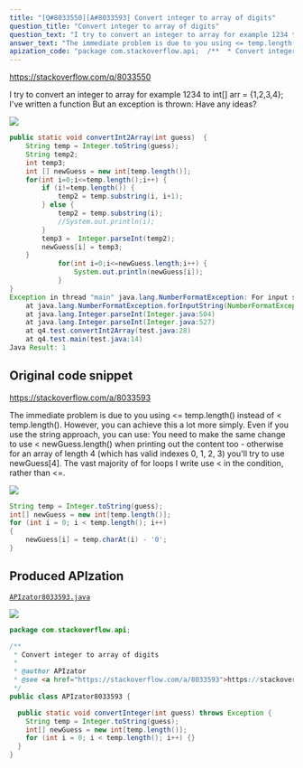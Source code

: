 ```yaml
---
title: "[Q#8033550][A#8033593] Convert integer to array of digits"
question_title: "Convert integer to array of digits"
question_text: "I try to convert an integer to array for example 1234 to int[] arr = {1,2,3,4}; I've written a function But an exception is thrown: Have any ideas?"
answer_text: "The immediate problem is due to you using <= temp.length() instead of < temp.length(). However, you can achieve this a lot more simply. Even if you use the string approach, you can use: You need to make the same change to use < newGuess.length() when printing out the content too - otherwise for an array of length 4 (which has valid indexes 0, 1, 2, 3) you'll try to use newGuess[4]. The vast majority of for loops I write use < in the condition, rather than <=."
apization_code: "package com.stackoverflow.api;  /**  * Convert integer to array of digits  *  * @author APIzator  * @see <a href=\"https://stackoverflow.com/a/8033593\">https://stackoverflow.com/a/8033593</a>  */ public class APIzator8033593 {    public static void convertInteger(int guess) throws Exception {     String temp = Integer.toString(guess);     int[] newGuess = new int[temp.length()];     for (int i = 0; i < temp.length(); i++) {}   } }"
---
```


https://stackoverflow.com/q/8033550

I try to convert an integer to array for example 1234 to int[] arr = {1,2,3,4};
I&#x27;ve written a function
But an exception is thrown:
Have any ideas?


<div class="code-logo"><img src="/stackoverflow.png" /></div>

```java
public static void convertInt2Array(int guess)  {
    String temp = Integer.toString(guess);
    String temp2;
    int temp3;
    int [] newGuess = new int[temp.length()];
    for(int i=0;i<=temp.length();i++) {
        if (i!=temp.length()) {
            temp2 = temp.substring(i, i+1);
        } else {
            temp2 = temp.substring(i);
            //System.out.println(i);
        }
        temp3 =  Integer.parseInt(temp2);    
        newGuess[i] = temp3;
    }
            for(int i=0;i<=newGuess.length;i++) {
                System.out.println(newGuess[i]);
            }          
}
Exception in thread "main" java.lang.NumberFormatException: For input string: ""
    at java.lang.NumberFormatException.forInputString(NumberFormatException.java:65)
    at java.lang.Integer.parseInt(Integer.java:504)
    at java.lang.Integer.parseInt(Integer.java:527)
    at q4.test.convertInt2Array(test.java:28)
    at q4.test.main(test.java:14)
Java Result: 1
```


## Original code snippet

https://stackoverflow.com/a/8033593

The immediate problem is due to you using &lt;= temp.length() instead of &lt; temp.length(). However, you can achieve this a lot more simply. Even if you use the string approach, you can use:
You need to make the same change to use &lt; newGuess.length() when printing out the content too - otherwise for an array of length 4 (which has valid indexes 0, 1, 2, 3) you&#x27;ll try to use newGuess[4]. The vast majority of for loops I write use &lt; in the condition, rather than &lt;=.

<div class="code-logo"><img src="/stackoverflow.png" /></div>

```java
String temp = Integer.toString(guess);
int[] newGuess = new int[temp.length()];
for (int i = 0; i < temp.length(); i++)
{
    newGuess[i] = temp.charAt(i) - '0';
}
```

## Produced APIzation

[`APIzator8033593.java`](https://github.com/pasqualesalza/apization/raw/main/data/search/APIzator8033593.java)

<div class="code-logo"><img src="/apizator.png" /></div>

```java
package com.stackoverflow.api;

/**
 * Convert integer to array of digits
 *
 * @author APIzator
 * @see <a href="https://stackoverflow.com/a/8033593">https://stackoverflow.com/a/8033593</a>
 */
public class APIzator8033593 {

  public static void convertInteger(int guess) throws Exception {
    String temp = Integer.toString(guess);
    int[] newGuess = new int[temp.length()];
    for (int i = 0; i < temp.length(); i++) {}
  }
}

```